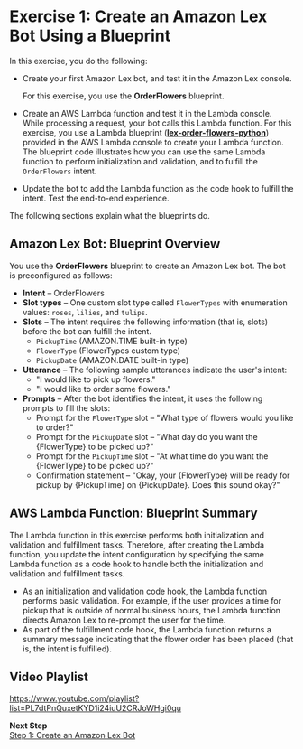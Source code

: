 # Exercise 1: Create an Amazon Lex Bot Using a Blueprint

In this exercise, you do the following:
+ Create your first Amazon Lex bot, and test it in the Amazon Lex console. 

  For this exercise, you use the **OrderFlowers** blueprint.

+ Create an AWS Lambda function and test it in the Lambda console. While processing a request, your bot calls this Lambda function. For this exercise, you use a Lambda blueprint (**[lex-order-flowers-python](../source/lex-order-flowers-python.py)**) provided in the AWS Lambda console to create your Lambda function. The blueprint code illustrates how you can use the same Lambda function to perform initialization and validation, and to fulfill the `OrderFlowers` intent. 
   
+ Update the bot to add the Lambda function as the code hook to fulfill the intent. Test the end-to-end experience.

The following sections explain what the blueprints do. 

## Amazon Lex Bot: Blueprint Overview

You use the **OrderFlowers** blueprint to create an Amazon Lex bot. The bot is preconfigured as follows:
+ **Intent** – OrderFlowers
+ **Slot types** – One custom slot type called `FlowerTypes` with enumeration values: `roses`, `lilies`, and `tulips`.
+ **Slots** – The intent requires the following information (that is, slots) before the bot can fulfill the intent.
  + `PickupTime` (AMAZON.TIME built-in type)
  + `FlowerType` (FlowerTypes custom type)
  + `PickupDate` (AMAZON.DATE built-in type)
+ **Utterance** – The following sample utterances indicate the user's intent:
  + "I would like to pick up flowers."
  + "I would like to order some flowers."
+ **Prompts** – After the bot identifies the intent, it uses the following prompts to fill the slots:
  + Prompt for the `FlowerType` slot – "What type of flowers would you like to order?"
  + Prompt for the `PickupDate` slot – "What day do you want the {FlowerType} to be picked up?"
  + Prompt for the `PickupTime` slot – "At what time do you want the {FlowerType} to be picked up?"
  + Confirmation statement – "Okay, your {FlowerType} will be ready for pickup by {PickupTime} on {PickupDate}. Does this sound okay?" 

## AWS Lambda Function: Blueprint Summary

The Lambda function in this exercise performs both initialization and validation and fulfillment tasks. Therefore, after creating the Lambda function, you update the intent configuration by specifying the same Lambda function as a code hook to handle both the initialization and validation and fulfillment tasks. 
+ As an initialization and validation code hook, the Lambda function performs basic validation. For example, if the user provides a time for pickup that is outside of normal business hours, the Lambda function directs Amazon Lex to re-prompt the user for the time.
+ As part of the fulfillment code hook, the Lambda function returns a summary message indicating that the flower order has been placed (that is, the intent is fulfilled).


## Video Playlist
https://www.youtube.com/playlist?list=PL7dtPnQuxetKYD1i24iuU2CRJoWHgi0qu
  

**Next Step**  
[Step 1: Create an Amazon Lex Bot](ex1-step1.md)
